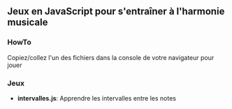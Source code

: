 ## Jeux en JavaScript pour s'entraîner à l'harmonie musicale

### HowTo 

Copiez/collez  l'un des fichiers dans la console de votre navigateur pour jouer

### Jeux

- **intervalles.js**: Apprendre les intervalles entre les notes
